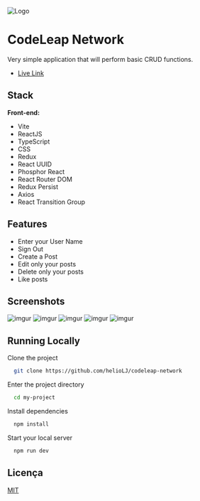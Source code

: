 
![Logo](https://i.imgur.com/shrjuOV.png)


# CodeLeap Network

Very simple application that will perform basic CRUD functions.

- [Live Link](https://codeleap-network-43s5.vercel.app/)
## Stack

**Front-end:**
- Vite
- ReactJS
- TypeScript
- CSS
- Redux
- React UUID
- Phosphor React
- React Router DOM
- Redux Persist
- Axios
- React Transition Group



## Features

- Enter your User Name
- Sign Out
- Create a Post
- Edit only your posts
- Delete only your posts
- Like posts

## Screenshots

![imgur](https://i.imgur.com/QWc06Fw.png)
![imgur](https://i.imgur.com/nuzDeos.png)
![imgur](https://i.imgur.com/84EQMVt.png)
![imgur](https://i.imgur.com/APdcOm7.png)
![imgur](https://i.imgur.com/5igeGkt.png)


## Running Locally

Clone the project

```bash
  git clone https://github.com/helioLJ/codeleap-network
```

Enter the project directory

```bash
  cd my-project
```

Install dependencies

```bash
  npm install
```

Start your local server

```bash
  npm run dev
```


## Licença

[MIT](https://github.com/helioLJ/codeleap-network/blob/main/LICENSE)

